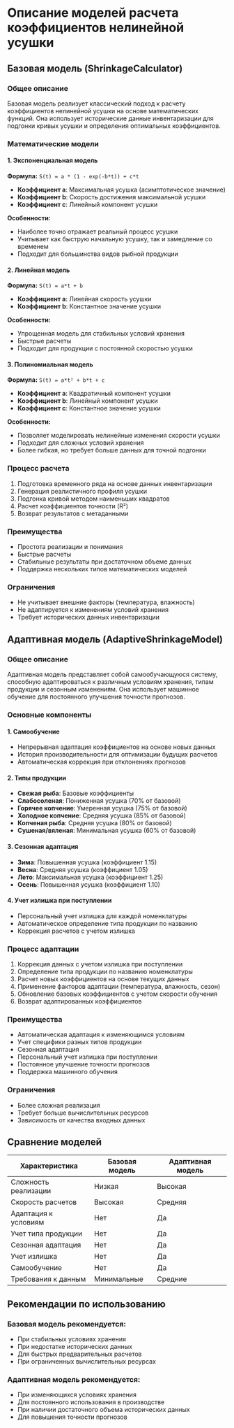 # Описание моделей расчета коэффициентов нелинейной усушки

## Базовая модель (ShrinkageCalculator)

### Общее описание
Базовая модель реализует классический подход к расчету коэффициентов нелинейной усушки на основе математических функций. Она использует исторические данные инвентаризации для подгонки кривых усушки и определения оптимальных коэффициентов.

### Математические модели

#### 1. Экспоненциальная модель
**Формула:** `S(t) = a * (1 - exp(-b*t)) + c*t`

- **Коэффициент a**: Максимальная усушка (асимптотическое значение)
- **Коэффициент b**: Скорость достижения максимальной усушки
- **Коэффициент c**: Линейный компонент усушки

**Особенности:**
- Наиболее точно отражает реальный процесс усушки
- Учитывает как быструю начальную усушку, так и замедление со временем
- Подходит для большинства видов рыбной продукции

#### 2. Линейная модель
**Формула:** `S(t) = a*t + b`

- **Коэффициент a**: Линейная скорость усушки
- **Коэффициент b**: Константное значение усушки

**Особенности:**
- Упрощенная модель для стабильных условий хранения
- Быстрые расчеты
- Подходит для продукции с постоянной скоростью усушки

#### 3. Полиномиальная модель
**Формула:** `S(t) = a*t² + b*t + c`

- **Коэффициент a**: Квадратичный компонент усушки
- **Коэффициент b**: Линейный компонент усушки
- **Коэффициент c**: Константное значение усушки

**Особенности:**
- Позволяет моделировать нелинейные изменения скорости усушки
- Подходит для сложных условий хранения
- Более гибкая, но требует больше данных для точной подгонки

### Процесс расчета
1. Подготовка временного ряда на основе данных инвентаризации
2. Генерация реалистичного профиля усушки
3. Подгонка кривой методом наименьших квадратов
4. Расчет коэффициентов точности (R²)
5. Возврат результатов с метаданными

### Преимущества
- Простота реализации и понимания
- Быстрые расчеты
- Стабильные результаты при достаточном объеме данных
- Поддержка нескольких типов математических моделей

### Ограничения
- Не учитывает внешние факторы (температура, влажность)
- Не адаптируется к изменениям условий хранения
- Требует исторических данных инвентаризации

## Адаптивная модель (AdaptiveShrinkageModel)

### Общее описание
Адаптивная модель представляет собой самообучающуюся систему, способную адаптироваться к различным условиям хранения, типам продукции и сезонным изменениям. Она использует машинное обучение для постоянного улучшения точности прогнозов.

### Основные компоненты

#### 1. Самообучение
- Непрерывная адаптация коэффициентов на основе новых данных
- История производительности для оптимизации будущих расчетов
- Автоматическая коррекция при отклонениях прогнозов

#### 2. Типы продукции
- **Свежая рыба**: Базовые коэффициенты
- **Слабосоленая**: Пониженная усушка (70% от базовой)
- **Горячее копчение**: Умеренная усушка (75% от базовой)
- **Холодное копчение**: Средняя усушка (85% от базовой)
- **Копченая рыба**: Средняя усушка (80% от базовой)
- **Сушеная/вяленая**: Минимальная усушка (60% от базовой)

#### 3. Сезонная адаптация
- **Зима**: Повышенная усушка (коэффициент 1.15)
- **Весна**: Средняя усушка (коэффициент 1.05)
- **Лето**: Максимальная усушка (коэффициент 1.25)
- **Осень**: Повышенная усушка (коэффициент 1.10)

#### 4. Учет излишка при поступлении
- Персональный учет излишка для каждой номенклатуры
- Автоматическое определение типа продукции по названию
- Коррекция расчетов с учетом излишка

### Процесс адаптации
1. Коррекция данных с учетом излишка при поступлении
2. Определение типа продукции по названию номенклатуры
3. Расчет новых коэффициентов на основе текущих данных
4. Применение факторов адаптации (температура, влажность, сезон)
5. Обновление базовых коэффициентов с учетом скорости обучения
6. Возврат адаптированных коэффициентов

### Преимущества
- Автоматическая адаптация к изменяющимся условиям
- Учет специфики разных типов продукции
- Сезонная адаптация
- Персональный учет излишка при поступлении
- Постоянное улучшение точности прогнозов
- Поддержка машинного обучения

### Ограничения
- Более сложная реализация
- Требует больше вычислительных ресурсов
- Зависимость от качества входных данных

## Сравнение моделей

| Характеристика | Базовая модель | Адаптивная модель |
|----------------|----------------|-------------------|
| Сложность реализации | Низкая | Высокая |
| Скорость расчетов | Высокая | Средняя |
| Адаптация к условиям | Нет | Да |
| Учет типа продукции | Нет | Да |
| Сезонная адаптация | Нет | Да |
| Учет излишка | Нет | Да |
| Самообучение | Нет | Да |
| Требования к данным | Минимальные | Средние |

## Рекомендации по использованию

### Базовая модель рекомендуется:
- При стабильных условиях хранения
- При недостатке исторических данных
- Для быстрых предварительных расчетов
- При ограниченных вычислительных ресурсах

### Адаптивная модель рекомендуется:
- При изменяющихся условиях хранения
- Для постоянного использования в производстве
- При наличии достаточного объема исторических данных
- Для повышения точности прогнозов